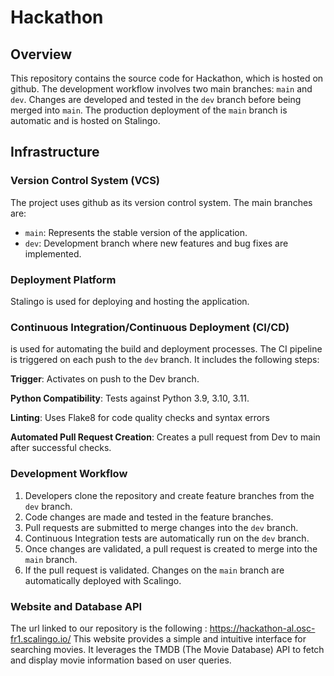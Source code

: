 # Hackathon

## Overview

This repository contains the source code for Hackathon, which is hosted on github. The development workflow involves two main branches: `main` and `dev`. Changes are developed and tested in the `dev` branch before being merged into `main`. The production deployment of the `main` branch is automatic and is hosted on Stalingo.

## Infrastructure

### Version Control System (VCS)

The project uses github as its version control system. The main branches are:

- `main`: Represents the stable version of the application.
- `dev`: Development branch where new features and bug fixes are implemented.

### Deployment Platform

Stalingo is used for deploying and hosting the application. 

### Continuous Integration/Continuous Deployment (CI/CD)

 is used for automating the build and deployment processes. The CI pipeline is triggered on each push to the `dev` branch. It includes the following steps:

**Trigger**: Activates on push to the Dev branch.

**Python Compatibility**: Tests against Python 3.9, 3.10, 3.11.

**Linting**: Uses Flake8 for code quality checks and syntax errors

**Automated Pull Request Creation**: Creates a pull request from Dev to main after successful checks.

### Development Workflow

1. Developers clone the repository and create feature branches from the `dev` branch.
2. Code changes are made and tested in the feature branches.
3. Pull requests are submitted to merge changes into the `dev` branch.
4. Continuous Integration tests are automatically run on the `dev` branch.
5. Once changes are validated, a pull request is created to merge into the `main` branch.
6. If the pull request is validated. Changes on the `main` branch are automatically deployed with Scalingo.

### Website and Database API 

The url linked to our repository is the following : https://hackathon-al.osc-fr1.scalingo.io/
This website provides a simple and intuitive interface for searching movies. It leverages the TMDB (The Movie Database) API to fetch and display movie information based on user queries.
